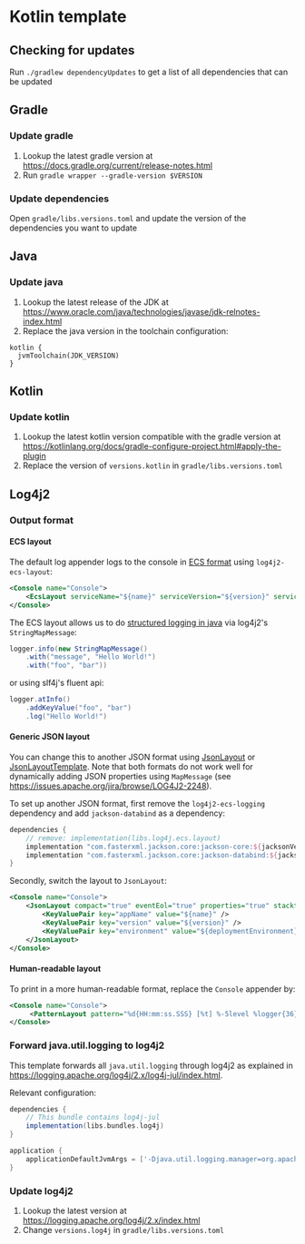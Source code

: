 # Kotlin template

## Checking for updates

Run `./gradlew dependencyUpdates` to get a list of all dependencies that can be updated

## Gradle
### Update gradle

1. Lookup the latest gradle version at https://docs.gradle.org/current/release-notes.html
2. Run `gradle wrapper --gradle-version $VERSION`

### Update dependencies

Open `gradle/libs.versions.toml` and update the version of the dependencies you want to update

## Java
### Update java

1. Lookup the latest release of the JDK at https://www.oracle.com/java/technologies/javase/jdk-relnotes-index.html
2. Replace the java version in the toolchain configuration:
```
kotlin {
  jvmToolchain(JDK_VERSION)
}
```

## Kotlin
### Update kotlin

1. Lookup the latest kotlin version compatible with the gradle version at https://kotlinlang.org/docs/gradle-configure-project.html#apply-the-plugin
2. Replace the version of `versions.kotlin` in `gradle/libs.versions.toml`

## Log4j2

### Output format

#### ECS layout

The default log appender logs to the console in [ECS format](https://www.elastic.co/guide/en/ecs-logging/java/current/setup.html) using `log4j2-ecs-layout`:

```xml
<Console name="Console">
    <EcsLayout serviceName="${name}" serviceVersion="${version}" serviceEnvironment="${deployEnvironment}" />
</Console>
```

The ECS layout allows us to do [structured logging in java](https://www.elastic.co/guide/en/ecs-logging/java/current/_structured_logging_with_log4j2.html) via log4j2's `StringMapMessage`:

```java
logger.info(new StringMapMessage()
    .with("message", "Hello World!")
    .with("foo", "bar"))
```

or using slf4j's fluent api:

```java
logger.atInfo()
    .addKeyValue("foo", "bar")
    .log("Hello World!")
```

#### Generic JSON layout

You can change this to another JSON format using [JsonLayout](https://logging.apache.org/log4j/2.x/manual/layouts.html#JSONLayout) or [JsonLayoutTemplate](https://logging.apache.org/log4j/2.x/manual/json-template-layout.html).
Note that both formats do not work well for dynamically adding JSON properties using `MapMessage` (see https://issues.apache.org/jira/browse/LOG4J2-2248).

To set up another JSON format, first remove the `log4j2-ecs-logging` dependency and add `jackson-databind` as a dependency:

```groovy
dependencies {
    // remove: implementation(libs.log4j.ecs.layout)
    implementation "com.fasterxml.jackson.core:jackson-core:${jacksonVersion}"
    implementation "com.fasterxml.jackson.core:jackson-databind:${jacksonVersion}"
}
```

Secondly, switch the layout to `JsonLayout`:

```xml
<Console name="Console">
    <JsonLayout compact="true" eventEol="true" properties="true" stacktraceAsString="true" includeTimeMillis="true">
        <KeyValuePair key="appName" value="${name}" />
        <KeyValuePair key="version" value="${version}" />
        <KeyValuePair key="environment" value="${deploymentEnvironment}" />
    </JsonLayout>
</Console>
```

#### Human-readable layout

To print in a more human-readable format, replace the `Console` appender by:

```xml
<Console name="Console">
     <PatternLayout pattern="%d{HH:mm:ss.SSS} [%t] %-5level %logger{36} - %msg%n"/>
</Console>
```

### Forward java.util.logging to log4j2

This template forwards all `java.util.logging` through log4j2 as explained in https://logging.apache.org/log4j/2.x/log4j-jul/index.html.

Relevant configuration:

```groovy
dependencies {
    // This bundle contains log4j-jul
    implementation(libs.bundles.log4j)
}

application {
    applicationDefaultJvmArgs = ['-Djava.util.logging.manager=org.apache.logging.log4j.jul.LogManager']
}
```

### Update log4j2

1. Lookup the latest version at https://logging.apache.org/log4j/2.x/index.html
2. Change `versions.log4j` in `gradle/libs.versions.toml`
